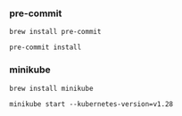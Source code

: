 ### pre-commit

```shell
brew install pre-commit

pre-commit install
```


### minikube

```shell
brew install minikube

minikube start --kubernetes-version=v1.28
```
